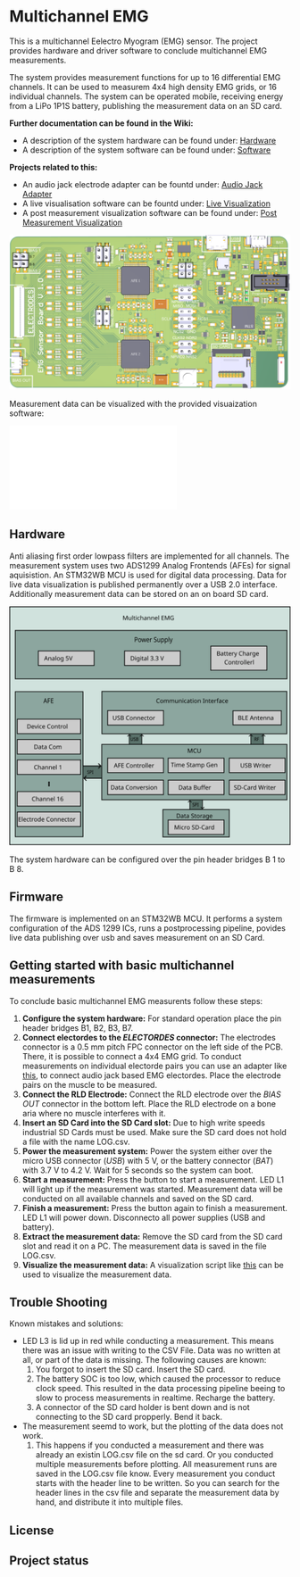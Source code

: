# Multichannel EMG
This is a multichannel Eelectro Myogram (EMG) sensor. The project provides hardware and driver software to conclude multichannel EMG measurements.

The system provides measurement functions for up to 16 differential EMG channels. It can be used to measurem 4x4 high density EMG grids, or 16 individual channels. The system can be operated mobile, receiving energy from a LiPo 1P1S battery, publishing the measurement data on an SD card.

**Further documentation can be found in the Wiki:**

- A description of the system hardware can be found under: [Hardware](./../../wikis/Hardware)
- A description of the system software can be found under: [Software](./../../wikis/Firmware)

**Projects related to this:**
- An audio jack electrode adapter can be fountd under: [Audio Jack Adapter](./../../../../emg-sensor-electrode-adapter)
- A live visualisation software can be fountd under: [Live Visualization](./../../../../emg-evaluation-plotting)
- A post measurement visualization software can be found under: [Post Measurement Visualization](./../../../../emg-sensor-board-evaluation-plot)

![Multichannel EMG PCB](Figures/PCB.svg "Multichannel EMG PCB")

Measurement data can be visualized with the provided visuaization software:

![Multichannel EMG Measurement](Figures/8_channel_measurement.pdf "Multichannel EMG PCB Measurement")

## Hardware
Anti aliasing first order lowpass filters are implemented for all channels. The measurement system uses two ADS1299 Analog Frontends (AFEs) for signal aquisistion. An STM32WB MCU is used for digital data processing. Data for live data visualization is published permanently over a USB 2.0 interface. Additionally measurement data can be stored on an on board SD card.

![Architecture](Figures/Electronics.svg "System Architecture")

The system hardware can be configured over the pin header bridges B 1 to B 8.

## Firmware
The firmware is implemented on an STM32WB MCU. It performs a system configuration of the ADS 1299 ICs, runs a postprocessing pipeline, povides live data publishing over usb and saves measurement on an SD Card.

## Getting started with basic multichannel measurements
To conclude basic multichannel EMG measurents follow these steps:

1. **Configure the system hardware:** For standard operation place the pin header bridges B1, B2, B3, B7.
2. **Connect electordes to the _ELECTORDES_ connector:** The electrodes connector is a 0.5 mm pitch FPC connector on the left side of the PCB. There, it is possible to connect a 4x4 EMG grid. To conduct measurements on individual electorde pairs you can use an adapter like [this](./../../../emg-sensor-electrode-adapter), to connect audio jack based EMG electordes. Place the electrode pairs on the muscle to be measured.
3. **Connect the RLD Electrode:** Connect the RLD electrode over the _BIAS OUT_ connector in the bottom left. Place the RLD electrode on a bone aria where no muscle interferes with it.
4. **Insert an SD Card into the SD Card slot:** Due to high write speeds industrial SD Cards must be used. Make sure the SD card does not hold a file with the name LOG.csv.
5. **Power the measurement system:** Power the system either over the micro USB connector (_USB_) with 5 V, or the battery connector (_BAT_) with 3.7 V to 4.2 V. Wait for 5 seconds so the system can boot.
6. **Start a measurement:** Press the button to start a measurement. LED L1 will light up if the measurement was started. Measurement data will be conducted on all available channels and saved on the SD card.
7. **Finish a measurement:** Press the button again to finish a measurement. LED L1 will power down. Disconnecto all power supplies (USB and battery).
8. **Extract the measurement data:** Remove the SD card from the SD card slot and read it on a PC. The measurement data is saved in the file LOG.csv.
9. **Visualize the measurement data:** A visualization script like [this](./../../../emg-sensor-board-evaluation-plot) can be used to visualize the measurement data.

## Trouble Shooting
Known mistakes and solutions:
- LED L3 is lid up in red while conducting a measurement. This means there was an issue with writing to the CSV File. Data was no written at all, or part of the data is missing. The following causes are known:
    1. You forgot to insert the SD card. Insert the SD card.
    2. The battery SOC is too low, which caused the processor to reduce clock speed. This resulted in the data processing pipeline beeing to slow to process measurements in realtime. Recharge the battery.
    3. A connector of the SD card holder is bent down and is not connecting to the SD card propperly. Bend it back.
- The measurement seemd to work, but the plotting of the data does not work.
    1. This happens if you conducted a measurement and there was already an existin LOG.csv file on the sd card. Or you conducted multiple measurements before plotting. All measurement runs are saved in the LOG.csv file know. Every measurement you conduct starts with the header line to be written. So you can search for the header lines in the csv file and separate the measurement data by hand, and distribute it into multiple files.
    


## License


## Project status


